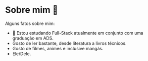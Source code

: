 # Sobre mim 👋

Alguns fatos sobre mim:

<!-- - 🔭 I’m currently working on ... -->
- 📒 Estou estudando Full-Stack atualmente em conjunto com uma graduação em ADS.
- Gosto de ler bastante, desde literatura a livros técnicos.
- Gosto de filmes, animes e inclusive mangás.
- Ele/Dele.


